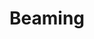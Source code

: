 ---
layout: post
title: "Beaming"
image0: https://farm3.staticflickr.com/2944/15429119711_89ac3a5e96_b.jpg
image1: https://farm4.staticflickr.com/3928/15245601380_3009614016_b.jpg 
image2:
thumbnail: https://farm6.staticflickr.com/5614/15566738212_8e28334203.jpg
dimensionX: 96"
dimensionY: 96"
dimensionZ: 6"
materials: Walnut, Aluminum
price: $4000
---